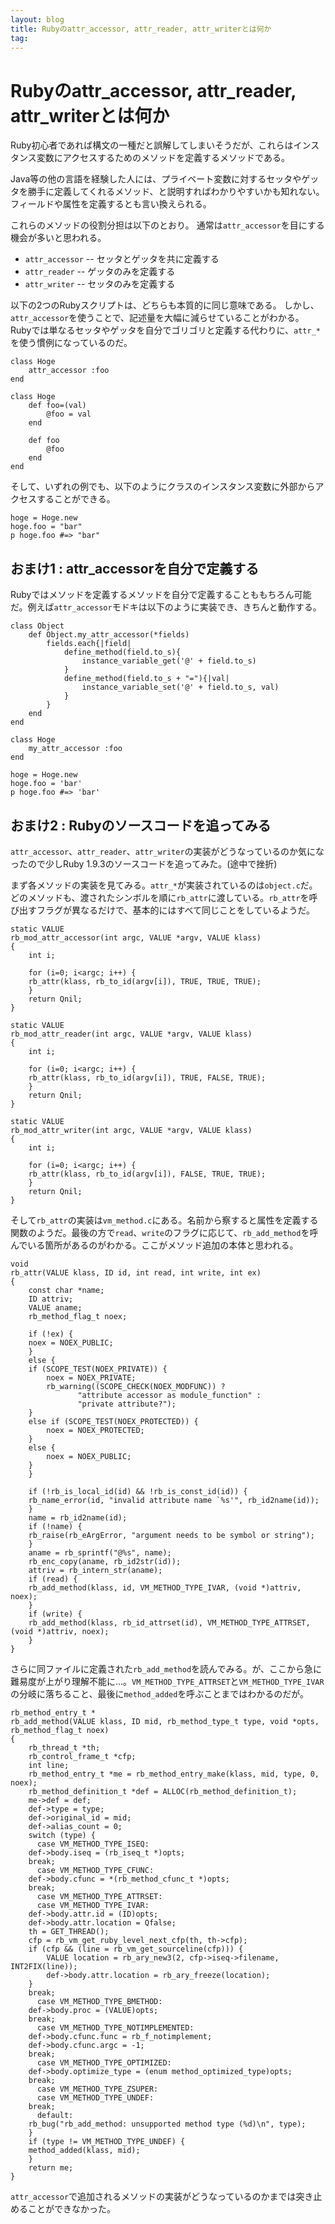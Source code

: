 ```yaml
---
layout: blog
title: Rubyのattr_accessor, attr_reader, attr_writerとは何か
tag:
---
```


# Rubyのattr_accessor, attr_reader, attr_writerとは何か

Ruby初心者であれば構文の一種だと誤解してしまいそうだが、これらはインスタンス変数にアクセスするためのメソッドを定義するメソッドである。

Java等の他の言語を経験した人には、プライベート変数に対するセッタやゲッタを勝手に定義してくれるメソッド、と説明すればわかりやすいかも知れない。フィールドや属性を定義するとも言い換えられる。

これらのメソッドの役割分担は以下のとおり。
通常は`attr_accessor`を目にする機会が多いと思われる。

- `attr_accessor` -- セッタとゲッタを共に定義する
- `attr_reader` -- ゲッタのみを定義する
- `attr_writer` -- セッタのみを定義する

以下の2つのRubyスクリプトは、どちらも本質的に同じ意味である。
しかし、`attr_accessor`を使うことで、記述量を大幅に減らせていることがわかる。
Rubyでは単なるセッタやゲッタを自分でゴリゴリと定義する代わりに、`attr_*`を使う慣例になっているのだ。

~~~~
class Hoge
	attr_accessor :foo
end
~~~~

~~~~
class Hoge
	def foo=(val)
		@foo = val
	end

	def foo
		@foo
	end
end
~~~~

そして、いずれの例でも、以下のようにクラスのインスタンス変数に外部からアクセスすることができる。

~~~~
hoge = Hoge.new
hoge.foo = "bar"
p hoge.foo #=> "bar"
~~~~

## おまけ1 : attr_accessorを自分で定義する

Rubyではメソッドを定義するメソッドを自分で定義することももちろん可能だ。例えば`attr_accessor`モドキは以下のように実装でき、きちんと動作する。

~~~~
class Object
	def Object.my_attr_accessor(*fields)
		fields.each{|field|
			define_method(field.to_s){
				instance_variable_get('@' + field.to_s)
			}
			define_method(field.to_s + "="){|val|
				instance_variable_set('@' + field.to_s, val)
			}
		}
	end
end

class Hoge
	my_attr_accessor :foo
end

hoge = Hoge.new
hoge.foo = 'bar'
p hoge.foo #=> 'bar'
~~~~

## おまけ2 : Rubyのソースコードを追ってみる

`attr_accessor`、`attr_reader`、`attr_writer`の実装がどうなっているのか気になったので少しRuby 1.9.3のソースコードを追ってみた。(途中で挫折)

まず各メソッドの実装を見てみる。`attr_*`が実装されているのは`object.c`だ。どのメソッドも、渡されたシンボルを順に`rb_attr`に渡している。`rb_attr`を呼び出すフラグが異なるだけで、基本的にはすべて同じことをしているようだ。

~~~~
static VALUE
rb_mod_attr_accessor(int argc, VALUE *argv, VALUE klass)
{
    int i;

    for (i=0; i<argc; i++) {
    rb_attr(klass, rb_to_id(argv[i]), TRUE, TRUE, TRUE);
    }
    return Qnil;
}
~~~~

~~~~
static VALUE
rb_mod_attr_reader(int argc, VALUE *argv, VALUE klass)
{
    int i;

    for (i=0; i<argc; i++) {
    rb_attr(klass, rb_to_id(argv[i]), TRUE, FALSE, TRUE);
    }
    return Qnil;
}
~~~~

~~~~
static VALUE
rb_mod_attr_writer(int argc, VALUE *argv, VALUE klass)
{
    int i;

    for (i=0; i<argc; i++) {
    rb_attr(klass, rb_to_id(argv[i]), FALSE, TRUE, TRUE);
    }
    return Qnil;
}
~~~~

そして`rb_attr`の実装は`vm_method.c`にある。名前から察すると属性を定義する関数のようだ。最後の方で`read`、`write`のフラグに応じて、`rb_add_method`を呼んでいる箇所があるのがわかる。ここがメソッド追加の本体と思われる。

~~~~
void
rb_attr(VALUE klass, ID id, int read, int write, int ex)
{
    const char *name;
    ID attriv;
    VALUE aname;
    rb_method_flag_t noex;

    if (!ex) {
    noex = NOEX_PUBLIC;
    }
    else {
    if (SCOPE_TEST(NOEX_PRIVATE)) {
        noex = NOEX_PRIVATE;
        rb_warning((SCOPE_CHECK(NOEX_MODFUNC)) ?
               "attribute accessor as module_function" :
               "private attribute?");
    }
    else if (SCOPE_TEST(NOEX_PROTECTED)) {
        noex = NOEX_PROTECTED;
    }
    else {
        noex = NOEX_PUBLIC;
    }
    }

    if (!rb_is_local_id(id) && !rb_is_const_id(id)) {
    rb_name_error(id, "invalid attribute name `%s'", rb_id2name(id));
    }
    name = rb_id2name(id);
    if (!name) {
    rb_raise(rb_eArgError, "argument needs to be symbol or string");
    }
    aname = rb_sprintf("@%s", name);
    rb_enc_copy(aname, rb_id2str(id));
    attriv = rb_intern_str(aname);
    if (read) {
    rb_add_method(klass, id, VM_METHOD_TYPE_IVAR, (void *)attriv, noex);
    }
    if (write) {
    rb_add_method(klass, rb_id_attrset(id), VM_METHOD_TYPE_ATTRSET, (void *)attriv, noex);
    }
}
~~~~

さらに同ファイルに定義された`rb_add_method`を読んでみる。が、ここから急に難易度が上がり理解不能に…。`VM_METHOD_TYPE_ATTRSET`と`VM_METHOD_TYPE_IVAR`の分岐に落ちること、最後に`method_added`を呼ぶことまではわかるのだが。

~~~~
rb_method_entry_t *
rb_add_method(VALUE klass, ID mid, rb_method_type_t type, void *opts, rb_method_flag_t noex)
{
    rb_thread_t *th;
    rb_control_frame_t *cfp;
    int line;
    rb_method_entry_t *me = rb_method_entry_make(klass, mid, type, 0, noex);
    rb_method_definition_t *def = ALLOC(rb_method_definition_t);
    me->def = def;
    def->type = type;
    def->original_id = mid;
    def->alias_count = 0;
    switch (type) {
      case VM_METHOD_TYPE_ISEQ:
    def->body.iseq = (rb_iseq_t *)opts;
    break;
      case VM_METHOD_TYPE_CFUNC:
    def->body.cfunc = *(rb_method_cfunc_t *)opts;
    break;
      case VM_METHOD_TYPE_ATTRSET:
      case VM_METHOD_TYPE_IVAR:
    def->body.attr.id = (ID)opts;
    def->body.attr.location = Qfalse;
    th = GET_THREAD();
    cfp = rb_vm_get_ruby_level_next_cfp(th, th->cfp);
    if (cfp && (line = rb_vm_get_sourceline(cfp))) {
        VALUE location = rb_ary_new3(2, cfp->iseq->filename, INT2FIX(line));
        def->body.attr.location = rb_ary_freeze(location);
    }
    break;
      case VM_METHOD_TYPE_BMETHOD:
    def->body.proc = (VALUE)opts;
    break;
      case VM_METHOD_TYPE_NOTIMPLEMENTED:
    def->body.cfunc.func = rb_f_notimplement;
    def->body.cfunc.argc = -1;
    break;
      case VM_METHOD_TYPE_OPTIMIZED:
    def->body.optimize_type = (enum method_optimized_type)opts;
    break;
      case VM_METHOD_TYPE_ZSUPER:
      case VM_METHOD_TYPE_UNDEF:
    break;
      default:
    rb_bug("rb_add_method: unsupported method type (%d)\n", type);
    }
    if (type != VM_METHOD_TYPE_UNDEF) {
    method_added(klass, mid);
    }
    return me;
}
~~~~

`attr_accessor`で追加されるメソッドの実装がどうなっているのかまでは突き止めることができなかった。
